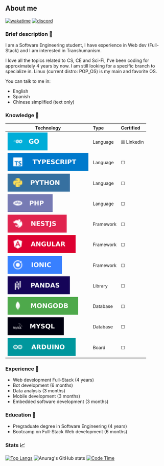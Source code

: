 ## About me
[![wakatime](https://wakatime.com/badge/user/4a1c6e73-2d5a-4f23-ba8a-7a48312a07c7.svg)](https://wakatime.com/@4a1c6e73-2d5a-4f23-ba8a-7a48312a07c7)
[![discord](https://img.shields.io/badge/discord-online-brightgreen.svg)](https://discord.com/invite/e52RFh7Cg2)
<!-- [![telegram](https://img.shields.io/badge/telegram-online-9cf)](https://t.me/chickenface) -->


### Brief description 👤
I am a Software Engineering student, I have experience in Web dev (Full-Stack) and I am interested in Transhumanism.

I love all the topics related to CS, CE and Sci-Fi, I've been coding for approximately 4 years by now. I am still looking for a specific branch to specialize in. Linux (current distro: POP_OS) is my main and favorite OS.

You can talk to me in:
- English
- Spanish
- Chinese simplified (text only)


### Knowledge 🤖
|    Technology    |    Type   |    Certified   |
|------------------|:----------|:---------------|
|![](assets/go.svg)|Language   |&#9746; Linkedin|
|![](assets/ts.svg)|Language   |&#9744;         |
|![](assets/py.svg)|Language   |&#9744;         |
|![](assets/ph.svg)|Language   |&#9744;         |
|![](assets/ne.svg)|Framework  |&#9744;         |
|![](assets/an.svg)|Framework  |&#9744;         |
|![](assets/io.svg)|Framework  |&#9744;         |
|![](assets/pa.svg)|Library    |&#9744;         |
|![](assets/mo.svg)|Database   |&#9744;         |
|![](assets/my.svg)|Database   |&#9744;         |
|![](assets/ar.svg)|Board      |&#9744;         |


### Experience 🏢
- Web development Full-Stack (4 years)
- Bot development (6 months)
- Data analysis (3 months)
- Mobile development (3 months)
- Embedded software development (3 months)


### Education 📖
- Pregraduate degree in Software Engineering (4 years)
- Bootcamp on Full-Stack Web development (6 months)
<!-- - Specialization diploma on Mathematics for Machine Learning (6 months) -->

### Stats 📈
[![Top Langs](https://github-readme-stats.vercel.app/api/top-langs/?username=carepollo&theme=radical&show_icons=true&count_private=true)](https://github.com/anuraghazra/github-readme-stats)
![Anurag's GitHub stats](https://github-readme-stats.vercel.app/api?username=carepollo&show_icons=true&theme=radical)
[![Code Time](https://github-readme-stats.vercel.app/api/wakatime?username=chickenface&theme=radical&custom_title=Last+7+Days+Coding+Stats&range=last_7_days&langs_count=5)](https://github.com/anuraghazra/github-readme-stats)
